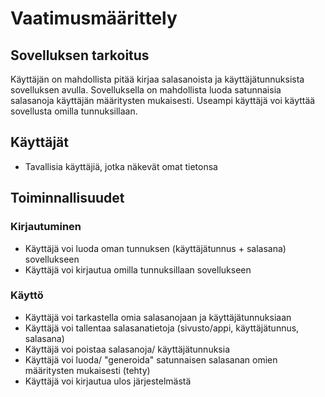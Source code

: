 # Vaatimusmäärittely

## Sovelluksen tarkoitus
Käyttäjän on mahdollista pitää kirjaa salasanoista ja käyttäjätunnuksista sovelluksen avulla.
Sovelluksella on mahdollista luoda satunnaisia salasanoja käyttäjän määritysten mukaisesti.
Useampi käyttäjä voi käyttää sovellusta omilla tunnuksillaan.

## Käyttäjät
* Tavallisia käyttäjiä, jotka näkevät omat tietonsa

## Toiminnallisuudet

### Kirjautuminen
* Käyttäjä voi luoda oman tunnuksen (käyttäjätunnus + salasana) sovellukseen
* Käyttäjä voi kirjautua omilla tunnuksillaan sovellukseen

### Käyttö
* Käyttäjä voi tarkastella omia salasanojaan ja käyttäjätunnuksiaan
* Käyttäjä voi tallentaa salasanatietoja (sivusto/appi, käyttäjätunnus, salasana)
* Käyttäjä voi poistaa salasanoja/ käyttäjätunnuksia
* Käyttäjä voi luoda/ "generoida" satunnaisen salasanan omien määritysten mukaisesti  (tehty)
* Käyttäjä voi kirjautua ulos järjestelmästä

